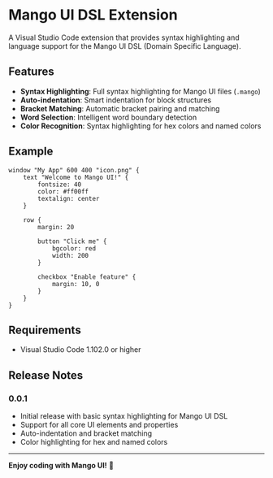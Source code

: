 # Mango UI DSL Extension

A Visual Studio Code extension that provides syntax highlighting and language support for the Mango UI DSL (Domain Specific Language).

## Features

- **Syntax Highlighting**: Full syntax highlighting for Mango UI files (`.mango`)
- **Auto-indentation**: Smart indentation for block structures
- **Bracket Matching**: Automatic bracket pairing and matching
- **Word Selection**: Intelligent word boundary detection
- **Color Recognition**: Syntax highlighting for hex colors and named colors

## Example

```mango
window "My App" 600 400 "icon.png" {
    text "Welcome to Mango UI!" {
        fontsize: 40
        color: #ff00ff
        textalign: center
    }
    
    row {
        margin: 20
        
        button "Click me" {
            bgcolor: red
            width: 200
        }
        
        checkbox "Enable feature" {
            margin: 10, 0
        }
    }
}
```

## Requirements

- Visual Studio Code 1.102.0 or higher

## Release Notes

### 0.0.1
- Initial release with basic syntax highlighting for Mango UI DSL
- Support for all core UI elements and properties
- Auto-indentation and bracket matching
- Color highlighting for hex and named colors

---

**Enjoy coding with Mango UI!** 🥭